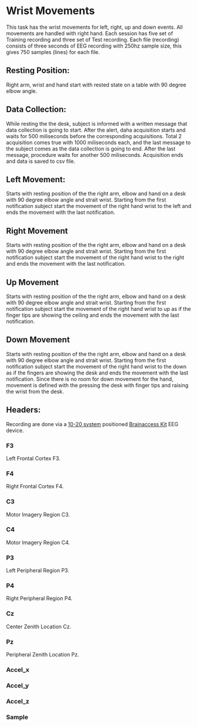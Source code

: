 # Wrist Movements 

This task has the wrist movements for left, right, up and down events. All movements are handled with right hand. Each session has five set of Training recording and three set of Test recording. Each file (recording) consists of three seconds of EEG recording with 250hz sample size, this gives 750 samples (lines) for each file. 

## Resting Position:
Right arm, wrist and hand start with rested state on a table with 90 degree elbow angle. 

## Data Collection:
While resting the the desk, subject is informed with a written message that data collection is going to start. After the alert, daha acquisition starts and waits for 500 miliseconds before the corresponding acquisitions. Total 2 acquisition comes true with 1000 miliseconds each, and the last message to the subject comes as the data collection is going to end. After the last message, procedure waits for another 500 miliseconds. Acquisition ends and data is saved to csv file. 

## Left Movement: 
Starts with resting position of the the right arm, elbow and hand on a desk with 90 degree elbow angle and strait wrist. Starting from the first notification subject start the movement of the right hand wrist to the left and ends the movement with the last notification. 

## Right Movement 
Starts with resting position of the the right arm, elbow and hand on a desk with 90 degree elbow angle and strait wrist. Starting from the first notification subject start the movement of the right hand wrist to the right and ends the movement with the last notification. 

## Up Movement 
Starts with resting position of the the right arm, elbow and hand on a desk with 90 degree elbow angle and strait wrist. Starting from the first notification subject start the movement of the right hand wrist to up as if the finger tips are showing the ceiling and ends the movement with the last notification. 

## Down Movement 
Starts with resting position of the the right arm, elbow and hand on a desk with 90 degree elbow angle and strait wrist. Starting from the first notification subject start the movement of the right hand wrist to the down as if the fingers are showing the desk and ends the movement with the last notification. Since there is no room for down movement for the hand, movement is defined with the pressing the desk with finger tips and raising the wrist from the desk. 

## Headers:

Recording are done via a [10-20 system](https://en.wikipedia.org/wiki/10%E2%80%9320_system_(EEG)) positioned [Brainaccess Kit](https://www.brainaccess.ai/products/brainaccess-standard-kit/) EEG device.

### F3
Left Frontal Cortex F3.

### F4
Right Frontal Cortex F4.

### C3
Motor Imagery Region C3.

### C4
Motor Imagery Region C4.

### P3 
Left Peripheral Region P3.

### P4
Right Peripheral Region P4.

### Cz
Center Zenith Location Cz.

### Pz
Peripheral Zenith Location Pz.

### Accel_x

### Accel_y

### Accel_z

### Sample
